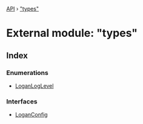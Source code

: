 [API](../README.md) › ["types"](_types_.md)

# External module: "types"


## Index

### Enumerations

* [LoganLogLevel](../enums/_types_.loganloglevel.md)

### Interfaces

* [LoganConfig](../interfaces/_types_.loganconfig.md)